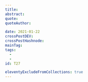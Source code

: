 ```yaml
---
title: 
abstract: 
quote: 
quoteAuthor: 

date: 2021-01-22
crossPostDEV: 
crossPostHashnode: 
mainTag: 
tags:
  - 
  - 
id: T27

eleventyExcludeFromCollections: true
---
```

